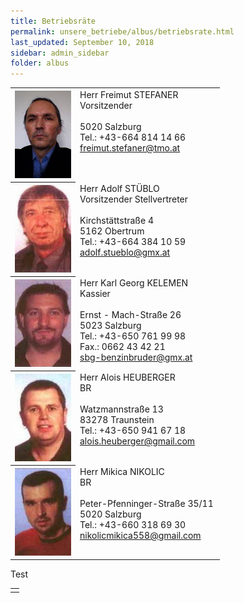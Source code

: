 ```yaml
---
title: Betriebsräte
permalink: unsere_betriebe/albus/betriebsrate.html
last_updated: September 10, 2018
sidebar: admin_sidebar
folder: albus
---
```


<table><tbody>
  <tr>
    <th scope="col">
      <img data-cms-popout-id="image-0" src="/images/albus/Stefaner_15.jpg" />
    </th>
    <td valign="top" class="lauftext" width="217">
      Herr Freimut STEFANER<br />
      Vorsitzender<br />
      <br />
      5020 Salzburg<br />
      Tel.: +43-664 814 14 66<br />
      <a href="mailto:freimut.stefaner@tmo.at">freimut.stefaner@tmo.at</a>
    </td>
  </tr>
  <tr>
    <th scope="col">
      <img data-cms-popout-id="image-1" src="/images/albus/Stueblo_15.jpg" />
    </th>
    <td valign="top" class="lauftext" width="217">
      Herr Adolf ST&Uuml;BLO<br />
      Vorsitzender Stellvertreter<br />
      <br />
      Kirchst&auml;ttstra&szlig;e 4<br />
      5162 Obertrum<br />
      Tel.: +43-664 384 10 59
      <a href="mailto:adolf.stueblo@gmx.at">adolf.stueblo@gmx.at</a>
    </td>
  </tr>
  <tr>
    <th scope="col">
      <img data-cms-popout-id="image-2" src="/images/albus/Kelemen_15.jpg" />
    </th>
    <td valign="top" class="lauftext" width="217">
      Herr Karl Georg KELEMEN<br />
      Kassier<br />
      <br />
      Ernst - Mach-Stra&szlig;e 26<br />
      5023 Salzburg<br />
      Tel.: +43-650 761 99 98<br />
      Fax.: 0662 43 42 21<br />
      <a href="mailto:sbg-benzinbruder@gmx.at">sbg-benzinbruder@gmx.at</a>
    </td>
  </tr>
  <tr>
    <th scope="col">
      <img data-cms-popout-id="image-4" src="/images/albus/Heuberger_15.jpg" />
    </th>
    <td valign="top" class="lauftext" width="217">
      Herr Alois HEUBERGER<br />
      BR<br />
      <br />
      Watzmannstra&szlig;e 13<br />
      83278 Traunstein<br />
      Tel.: +43-650 941 67 18<br />
      <a href="mailto:alois.heuberger@gmail.com">alois.heuberger@gmail.com</a>
    </td>
  </tr>
  <tr>
    <th scope="col">
      <img data-cms-popout-id="image-6" src="/images/albus/Nikolic_15.jpg" />
    </th>
    <td valign="top" class="lauftext" width="217">
      Herr Mikica NIKOLIC<br />
      BR<br />
      <br />
      Peter-Pfenninger-Stra&szlig;e 35/11<br />
      5020 Salzburg<br />
      Tel.: +43-660 318 69 30<br />
      <a href="mailto:nikolicmikica558@gmail.com">nikolicmikica558@gmail.com</a>
    </td>
  </tr>
</tbody></table>

Test

<table><tr><td></td></tr></table>